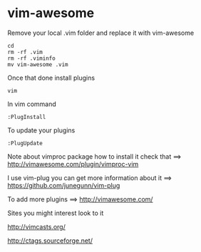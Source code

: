 # vim-awesome
Remove your local .vim folder and replace it with vim-awesome 

```
cd 
rm -rf .vim
rm -rf .viminfo
mv vim-awesome .vim
```
Once that done install plugins

```
vim
```
In vim command 
```
:PlugInstall
```
To update your plugins 
```
:PlugUpdate
```
Note about vimproc package how to install it check that ==> http://vimawesome.com/plugin/vimproc-vim

I use vim-plug you can get more information about it ==> https://github.com/junegunn/vim-plug

To add more plugins ==> http://vimawesome.com/

Sites you might interest look to it 

http://vimcasts.org/

http://ctags.sourceforge.net/

